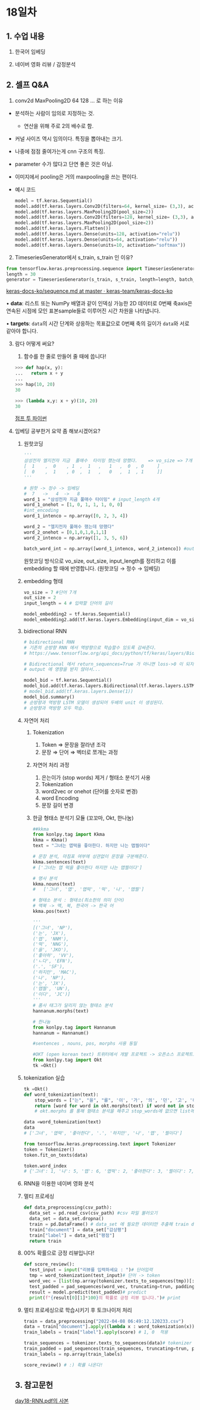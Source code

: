 # 18일차

## 1. 수업 내용

1) 한국어 임베딩

2) 네이버 영화 리뷰 / 감정분석

## 2. 셀프 Q&A

1. conv2d MaxPooling2D 64 128 ... 로 하는 이유 

- 분석하는 사람이 임의로 지정하는 것.
    - 연산을 위해 주로 2의 배수로 함.
- 커널 사이즈 역시 임의이다. 특징을 뽑아내는 크기.
- 나중에 점점 줄여가는게 cnn 구조의 특징.
- parameter 수가 많다고 단연 좋은 것은 아님.
- 이미지에서 pooling은 거의 maxpooling을 쓰는 편이다.
- 예시 코드
    
    ```python
    model = tf.keras.Sequential()
    model.add(tf.keras.layers.Conv2D(filters=64, kernel_size= (3,3), activation = "relu", input_shape=(28, 28,1)))
    model.add(tf.keras.layers.MaxPooling2D(pool_size=2))
    model.add(tf.keras.layers.Conv2D(filters=128, kernel_size= (3,3), activation = "relu"))
    model.add(tf.keras.layers.MaxPooling2D(pool_size=2))
    model.add(tf.keras.layers.Flatten())
    model.add(tf.keras.layers.Dense(units=128, activation="relu"))
    model.add(tf.keras.layers.Dense(units=64, activation="relu"))
    model.add(tf.keras.layers.Dense(units=10, activation="softmax"))
    ```
    

2. TimeseriesGenerator에서 s_train, s_train 인 이유?

```python
from tensorflow.keras.preprocessing.sequence import TimeseriesGenerator
length = 30
generator = TimeseriesGenerator(s_train, s_train, length=length, batch_size = 1)
```

[keras-docs-ko/sequence.md at master · keras-team/keras-docs-ko](https://github.com/keras-team/keras-docs-ko/blob/master/sources/preprocessing/sequence.md)

• **data**: 리스트 또는 NumPy 배열과 같이 인덱싱 가능한 2D 데이터로 0번째 축axis은 연속된 시점에 모인 표본sample들로 이루어진 시간 차원을 나타냅니다.

• **targets**: `data`의 시간 단계와 상응하는 목표값으로 0번째 축의 길이가 `data`와 서로 같아야 합니다.

3. 람다 어떻게 써요?
    1. 함수를 한 줄로 만들어 줄 때에 씁니다!
    
    ```python
    >>> def hap(x, y):
    ...   return x + y
    ...
    >>> hap(10, 20)
    30
    ```
    
    ```python
    >>> (lambda x,y: x + y)(10, 20)
    30
    ```
    
    [점프 투 파이썬](https://wikidocs.net/64)
    
4. 임베딩 공부한거 요약 좀 해보시겠어요?
    1. 원핫코딩
        
        ```python
        '''
        삼성전자 엘지전자 지금  풀매수  타이밍 했는데 망했다.    => vo_size => 7개
        [  1    ,  0    , 1  ,  1   ,   1   ,  0  , 0     ]
        [  0    ,  1    , 0  ,  1   ,   0   ,  1  , 1     ]]
        '''
        
        # 원핫 -> 정수 -> 임베딩
        #  7   ->   4  ->   8
        word_1 = "삼성전자 지금 풀매수 타이밍" # input_length 4개
        word_1_onehot = [1, 0, 1, 1, 1, 0, 0]
        #int_encoding
        word_1_intenco = np.array([0, 2, 3, 4])
        
        word_2 = "엘지전자 풀매수 했는데 망했다"
        word_2_onehot = [0,1,0,1,0,1,1]
        word_2_intenco = np.array([1, 3, 5, 6])
        
        batch_word_int = np.array([word_1_intenco, word_2_intenco]) #out_size=> 2
        ```
        
        원핫코딩 방식으로 vo_size, out_size, input_length를 정리하고 이를 embedding 할 때에 반영합니다.  (원핫코딩 → 정수 → 임베딩)
        
    2. embedding 형태
        
        ```python
        vo_size = 7 #단어 7개
        out_size = 2
        input_length = 4 # 입력할 단어의 길이 
        
        model_embedding2 = tf.keras.Sequential()
        model_embedding2.add(tf.keras.layers.Embedding(input_dim = vo_size, output_dim = out_size, input_length = input_length))
        ```
        
    3. bidirectional RNN
        
        ```python
        # bidirectional RNN
        # 기존의 순방향 RNN 에서 역방향으로 학습할수 있도록 감싸준다. 
        # https://www.tensorflow.org/api_docs/python/tf/keras/layers/Bidirectional
        
        # Bidirectional 에서 return_sequences=True 가 아니면 loss->0 이 되지 않을수 있다. 
        # output 에 영향을 받지 않아서...
        
        model_bid = tf.keras.Sequential()
        model_bid.add(tf.keras.layers.Bidirectional(tf.keras.layers.LSTM(50, return_sequences=False), input_shape=(10,1)))
        # model_bid.add(tf.keras.layers.Dense(1))
        model_bid.summary()
        # 순방향과 역방향 LSTM 모델이 생성되어 두배의 unit 이 생성된다.
        # 순방향과 역방향 모두 학습.
        ```
        
    
    4. 자연어 처리
    
        1. Tokenization
            1. Token ⇒ 문장을 잘라낸 조각
            2. 문장 ⇒ 단어 ⇒ 벡터로 쪼개는 과정
        2. 자연어 처리 과정
            1. 은는이가 (stop words) 제거  / 형태소 분석기 사용
            2. Tokenization
            3. word2vec or onehot (단어를 숫자로 변경)
            4. word Encoding
            5. 문장 길이 변경
        3. 한글 형태소 분석기 모듈 (꼬꼬마, Okt, 한나눔)
        
            ```python
            ##kkma 
            from konlpy.tag import Kkma
            kkma = Kkma()
            text = "그녀는 엽떡을 좋아한다. 하지만 나는 맵찔이다"
        
            # 문장 분석, 마침표 여부에 상관없이 문장을 구분해준다. 
            kkma.sentences(text)
            # ['그녀는 엽 떡을 좋아한다 하지만 나는 맵찔이다']
        
            # 명사 분석
            kkma.nouns(text)
            #   ['그녀', '엽', '엽떡', '떡', '나', '맵찔']
        
            # 형태소 분석 : 형태소(최소한의 의미 단어)
            # 맥북 -> 맥, 북, 한국어 -> 한국 어
            kkma.pos(text)
        
            '''
            [('그녀', 'NP'),
            ('는', 'JX'),
            ('엽', 'NNM'),
            ('떡', 'NNG'),
            ('을', 'JKO'),
            ('좋아하', 'VV'),
            ('ㄴ다', 'EFN'),
            ('.', 'SF'),
            ('하지만', 'MAC'),
            ('나', 'NP'),
            ('는', 'JX'),
            ('맵찔', 'UN'),
            ('이다', 'JC')]
            '''
            # 품사 태그가 달리지 않는 형태소 분석
            hannanum.morphs(text)
        
            # 한나눔
            from konlpy.tag import Hannanum
            hannanum = Hannanum()
        
            #sentences , nouns, pos, morphs 사용 동일
        
            #OKT (open korean text) 트위터에서 개발 프로젝트 -> 오픈소스 프로젝트로 변경
            from konlpy.tag import Okt
            tk =Okt()
            ```
        
    
    5. tokenization 실습
        
        ```python
        tk =Okt()
        def word_tokenization(text):
            stop_words = ["는", "을", "를", '이', '가', '의', '던', '고', '하', '다', '은', '에', '들', '지', '게', '도'] # 한글 stop words
            return [word for word in okt.morphs(text) if word not in stop_words]
            # okt.morphs 를 통해 혐태소 분석을 해주고 stop_words에 없으면 list에 추가후 반환
        
        data =word_tokenization(text)
        data
        # ['그녀', '엽떡', '좋아한다', '.', '하지만', '나', '맵', '찔이다']
        ```
        
        ```python
        from tensorflow.keras.preprocessing.text import Tokenizer
        token = Tokenizer()
        token.fit_on_texts(data)
        
        token.word_index
        # {'그녀': 1, '나': 5, '맵': 6, '엽떡': 2, '좋아한다': 3, '찔이다': 7, '하지만': 4}
        ```
        
    
    6. RNN을 이용한 네이버 영화 분석
      1. 멀티 프로세싱
            
            ```python
            def data_preprocessing(csv_path):
              data_set = pd.read_csv(csv_path) #csv 파일 불러오기
              data_set = data_set.dropna()
              train = pd.DataFrame() # data_set 에 필요한 데이터만 추출해 train df 에 저장한다. 
              train["document"] = data_set["감상평"]
              train["label"] = data_set["평점"]
              return train
            ```
            
      2. 00% 확률으로 긍정 리뷰입니다!
            
            ```python
            def score_review():
              test_input = input("리뷰를 입력하세요 : ")# 단어입력
              tmp = word_tokenization(test_input)# 단어 -> token
              word_vec = [list(np.array(tokenizer.texts_to_sequences(tmp))[:, 0])]# token -> vec
              test_padded = pad_sequences(word_vec, truncating=trun, padding= padd, maxlen=max_length)# padding 추가
              result = model.predict(test_padded)# predict
              print(f"{result[0][1]*100}의 확률로 긍정 리뷰 입니다.")# print
            ```
            
      3. 멀티 프로세싱으로 학습시키기 후 토크나이저 처리
            
            ```python
            train = data_preprocessing("2022-04-08 06:49:12.120233.csv")
            data = train["document"].apply((lambda x : word_tokenization(x))) # 감상평 적용
            train_labels = train["label"].apply(score) # 1, 0  적용
            
            train_sequences = tokenizer.texts_to_sequences(data)# tokenizer 를 이용해 토큰 으로 변경
            train_padded = pad_sequences(train_sequences, truncating=trun, padding= padd, maxlen=max_length)# padding 처리 
            train_labels = np.array(train_labels)
            
            score_review() # :) 확률 나온다!
            ```
            
        
    
    ## 3. 참고문헌
    
    [day18-RNN.pdf의 사본](https://drive.google.com/file/d/1quVeY_Ebap1sIdfUh1yzpa6ARCBGSN61/view?usp=drivesdk)
